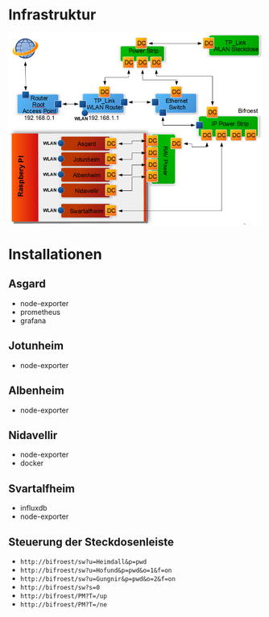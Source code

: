 # Infrastruktur
![Infrastruktur](../pics/infrastructure.png)

# Installationen
## Asgard
- node-exporter
- prometheus
- grafana
## Jotunheim
- node-exporter
## Albenheim
- node-exporter
## Nidavellir
- node-exporter
- docker
## Svartalfheim
- influxdb
- node-exporter

## Steuerung der Steckdosenleiste
- ``http://bifroest/sw?u=Heimdall&p=pwd``
- ``http://bifroest/sw?u=Hofund&p=pwd&o=1&f=on``
- ``http://bifroest/sw?u=Gungnir&p=pwd&o=2&f=on``
- ``http://bifroest/sw?s=0``
- ``http://bifroest/PM?T=/up``
- ``http://bifroest/PM?T=/ne``